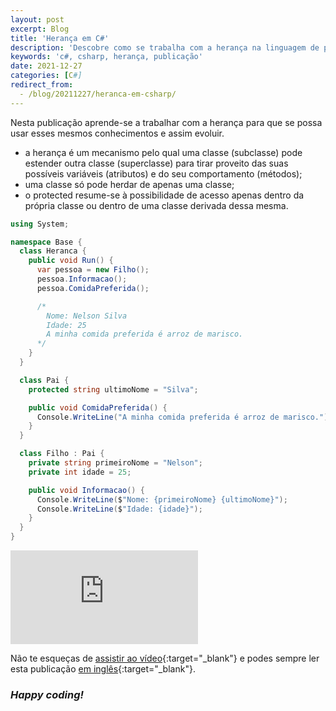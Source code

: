 ```yaml
---
layout: post
excerpt: Blog
title: 'Herança em C#'
description: 'Descobre como se trabalha com a herança na linguagem de programação C#. Obtém respostas às tuas dúvidas com a teoria e os exemplos apresentados.'
keywords: 'c#, csharp, herança, publicação'
date: 2021-12-27
categories: [C#]
redirect_from:
  - /blog/20211227/heranca-em-csharp/
---
```


Nesta publicação aprende-se a trabalhar com a herança para que se possa usar esses mesmos conhecimentos e assim evoluir.

- a herança é um mecanismo pelo qual uma classe (subclasse) pode estender outra classe (superclasse) para tirar proveito das suas possíveis variáveis (atributos) e do seu comportamento (métodos);
- uma classe só pode herdar de apenas uma classe;
- o protected resume-se à possibilidade de acesso apenas dentro da própria classe ou dentro de uma classe derivada dessa mesma.

```csharp
using System;

namespace Base {
  class Heranca {
    public void Run() {
      var pessoa = new Filho();
      pessoa.Informacao();
      pessoa.ComidaPreferida();

      /*
        Nome: Nelson Silva
        Idade: 25
        A minha comida preferida é arroz de marisco.
      */
    }
  }

  class Pai {
    protected string ultimoNome = "Silva";

    public void ComidaPreferida() {
      Console.WriteLine("A minha comida preferida é arroz de marisco.");
    }
  }

  class Filho : Pai {
    private string primeiroNome = "Nelson";
    private int idade = 25;

    public void Informacao() {
      Console.WriteLine($"Nome: {primeiroNome} {ultimoNome}");
      Console.WriteLine($"Idade: {idade}");
    }
  }
}
```

<div class="video-container">
  <iframe src="https://www.youtube.com/embed/kDKbnI-opqE" frameborder="0" allowfullscreen></iframe>
</div>

Não te esqueças de [assistir ao vídeo](https://youtu.be/kDKbnI-opqE){:target="\_blank"} e podes sempre ler esta publicação [em inglês](https://nelsonsilvadev.com/blog/inheritance-in-csharp/){:target="\_blank"}.

### _Happy coding!_
